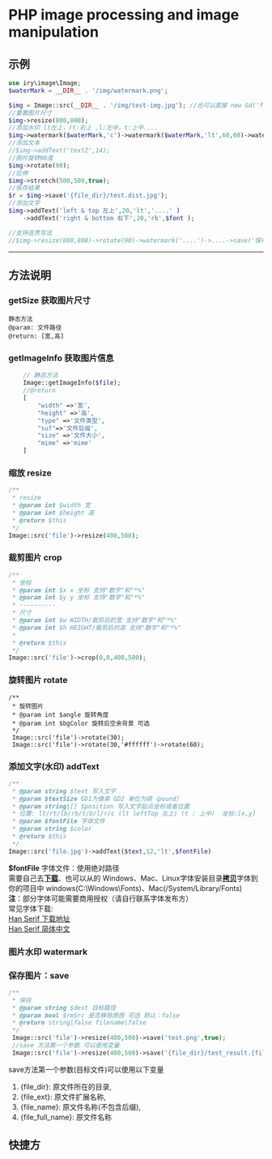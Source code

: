 # PHP image processing and image manipulation
## 示例
```php
use iry\image\Image;
$waterMark = __DIR__ . '/img/watermark.png';

$img = Image::src(__DIR__ . '/img/test-img.jpg'); //也可以直接 new Gd('file'); 或者 new Magick('file');
//重置图片尺寸
$img->resize(800,800);
//添加水印 lt左上，rt:右上 ,l:左中，t:上中....
$img->watermark($waterMark,'c')->watermark($waterMark,'lt',60,60)->watermark($waterMark,'rb',120,120);
//添加文本
//$img->addText('text2',14);
//图片旋转90度
$img->rotate(90);
//拉伸
$img->stretch(500,500,true);
//保存结果
$r = $img->save('{file_dir}/test.dist.jpg');
//添加文字
$img->addText('left & top 左上',20,'lt','....' )
    ->addText('right & bottom 右下',20,'rb',$font );

//支持连贯写法
//$img->resize(800,800)->rotate(90)->watermark('....')->....->save('保存');
```
---

## 方法说明

### getSize 获取图片尺寸 
    静态方法
    @param: 文件路径
    @return: [宽,高]
    
### getImageInfo 获取图片信息
```php
    // 静态方法
    Image::getImageInfo($file);
    //@return 
    [
        "width" =>'宽',
        "height" =>'高',
        "type" =>'文件类型',
        "suf"=>'文件后缀',
        "size" =>'文件大小',
        "mime" =>'mime'
    ]
```

### 缩放 resize
```php
/**
 * resize
 * @param int $width 宽
 * @param int $height 高
 * @return $this
 */
Image::src('file')->resize(400,500);
```
### 裁剪图片 crop
```php
/**
 * 坐标
 * @param int $x x 坐标 支持"数字"和"*%"
 * @param int $y y 坐标 支持"数字"和"*%"
 * ----------
 * 尺寸
 * @param int $w WIDTH/裁剪后的宽 支持"数字"和"*%"
 * @param int $h HEIGHT/裁剪后的高 支持"数字"和"*%"
 * 
 * @return $this
 */
Image::src('file')->crop(0,0,400,500);
```
### 旋转图片 rotate
```
/**
 * 旋转图片
 * @param int $angle 旋转角度
 * @param int $bgColor 旋转后空余背景 可选
 */
 Image::src('file')->rotate(30);
 Image::src('file')->rotate(30,'#ffffff')->rotate(60);
```
### 添加文字(水印) addText 
```php
/**
 * @param string $text 写入文字
 * @param $textSize GD1为像素 GD2 单位为磅（pound）
 * @param string|[] $position 写入文字起点坐标或者位置
 * 位置: lt/rt/lb/rb/t/b/l/r/c (lt leftTop 左上) (t : 上中)  坐标:[x,y]
 * @param $fontFile 字体文件
 * @param string $color
 * @return $this
 */
Image::src('file.jpg')->addText($text,12,'lt',$fontFile)
```
**$fontFile** 字体文件：使用绝对路径<br>
需要自己去<u>**下载**</u>、也可以从的 Windows、Mac、Linux字体安装目录<u>**拷贝**</u>字体到你的项目中
windows(C:\Windows\Fonts)、Mac(/System/Library/Fonts)
<br>**注**：部分字体可能需要商用授权（请自行联系字体发布方）
<br>常见字体下载:
<br>[Han Serif 下载地址](https://github.com/adobe-fonts/source-han-serif/tree/release/OTF)
<br>[Han Serif 简体中文](https://github.com/adobe-fonts/source-han-sans/tree/release/OTF/SimplifiedChinese)

### 图片水印 watermark

### 保存图片：save
```php
/**
 * 保存
 * @param string $dest 目标路径
 * @param bool $rmSrc 是否移除原图 可选 默认：false
 * @return string|false filename|false
 */
 Image::src('file')->resize(400,500)->save('test.png',true);
 //save 方法第一个参数 可以使用变量
 Image::src('file')->resize(400,500)->save('{file_dir}/test_result.{file_ext}');
```
save方法第一个参数(目标文件)可以使用以下变量
1. {file_dir}: 原文件所在的目录,
2. {file_ext}: 原文件扩展名称,
3. {file_name}: 原文件名称(不包含后缀),
4. {file_full_name}: 原文件名称



## 快捷方

